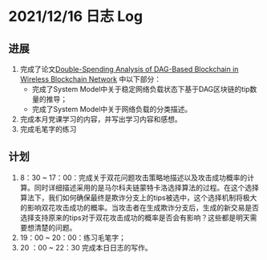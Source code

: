 # 2021/12/16 日志 Log

## 进展

1. 完成了论文[Double-Spending Analysis of DAG-Based Blockchain in Wireless Blockchain Network](./Blockchain/../../PHD%20Papers/Double_Spending%20Analysis%20of%20DAG_based%20Blockchain%20in%20Wireless%20Blockchain%20Network/Double_Spending%20Analysis%20of%20DAG_based%20Blockchain%20in%20Wireless%20Blockchain%20Network.md) 中以下部分：
   * 完成了System Model中关于稳定网络负载状态下基于DAG区块链的tip数量的推导；
   * 完成了System Model中关于网络负载的分类描述。
2. 完成本月党课学习的内容，并写出学习内容和感想。
3. 完成毛笔字的练习
## 计划

1. 8：30 ~ 17：00：完成关于双花问题攻击策略地描述以及攻击成功概率的计算。同时详细描述采用的是马尔科夫链蒙特卡洛选择算法的过程。在这个选择算法下，我们如何确保最终是欺诈分支上的tips被选中，这个选择机制将极大的影响双花攻击成功的概率。当攻击者在生成欺诈分支后，生成的新交易是否选择支持原来的tips对于双花攻击成功的概率是否会有影响？这些都是明天需要想清楚的问题。
2. 19：00 ~ 20：00：练习毛笔字；
3. 20 ：00 ~ 22：30 完成本日日志的写作。